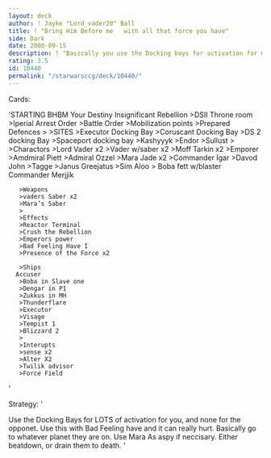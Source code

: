 ```yaml
---
layout: deck
author: ! Jayke "Lord_vader20" Ball
title: ! "Bring Him Before me   with all that force you have"
side: Dark
date: 2000-09-15
description: ! "Basically you use the Docking bays for activation for me, none for them. YOu can have M@#$%IVE activation by about turn 4. Where as they only get activation for what they have, then use Bad feeling have I. It crushes maines.  Go to wherever they are. The"
rating: 3.5
id: 10440
permalink: "/starwarsccg/deck/10440/"
---
```

Cards: 

'STARTING
	  BHBM
	 Your Destiny
	 Insignificant Rebellion
       >DSII Throne room
       >Iperial Arrest Order
       >Battle Order
       >Mobilization points
       >Prepared Defences
       >
	>SITES
       >Executor Docking Bay
       >Coruscant Docking Bay
       >DS 2 docking Bay
       >Spaceport docking bay
       >Kashyyyk
       >Endor
       >Sullust
       >
       >Charactors
       >Lord Vader x2
       >Vader w/saber x2
       >Moff Tarkin x2
       >Emporer
       >Amdmiral Piett
       >Admiral Ozzel
       >Mara Jade x2
       >Commander Igar
       >Davod John
       >Tagge
       >Janus Greejatus
       >Sim Aloo
       > Boba fett w/blaster
	 Commander Merjjik

       >Weapons
       >vaders Saber x2
       >Mara’s Saber
       >
       >Effects
       >Reactor Terminal
       >Crush the Rebellion
       >Emperors power
       >Bad Feeling Have I
       >Presence of the Force x2

       >Ships
	  Accuser
       >Boba in Slave one
       >Dengar in P1
       >Zukkus in MH
       >Thunderflare
       >Executor
       >Visage
       >Tempist 1
       >Blizzard 2
       >
       >Interupts
       >sense x2
       >Alter X2
       >Twilik advisor
       >Force Field
'

Strategy: '

Use the Docking Bays for LOTS of activation for you, and none for the opponet. Use this with Bad Feeling have and it can really hurt. Basically go to whatever planet they are on. Use Mara As aspy if neccisary. Either beatdown, or drain them to death. '

